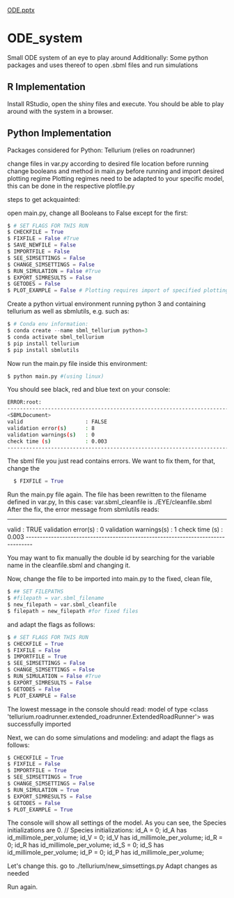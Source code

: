 [ODE.pptx](https://github.com/TDLemonNovecento/ODE_system/files/7028137/ODE.pptx)
# ODE_system
Small ODE system of an eye to play around
Additionally: Some python packages and uses thereof
to open .sbml files and run simulations

## R Implementation
Install RStudio, open the shiny files and execute. You should be able to play around with the system in a browser.

## Python Implementation

Packages considered for Python: Tellurium (relies on roadrunner)

change files in var.py according to desired file location before running
change booleans and method in main.py before running and import desired plotting regime
Plotting regimes need to be adapted to your specific model, this can be done in the respective plotfile.py

steps to get ackquainted:

open main.py, change all Booleans to False except for the first:
```python
$ # SET FLAGS FOR THIS RUN
$ CHECKFILE = True
$ FIXFILE = False #True
$ SAVE_NEWFILE = False
$ IMPORTFILE = False
$ SEE_SIMSETTINGS = False
$ CHANGE_SIMSETTINGS = False
$ RUN_SIMULATION = False #True
$ EXPORT_SIMRESULTS = False
$ GETODES = False
$ PLOT_EXAMPLE = False # Plotting requires import of specified plotting procedure
```

Create a python virtual environment running python 3 and containing tellurium as well as sbmlutils,
e.g. such as:
```python
$ # Conda env information:
$ conda create --name sbml_tellurium python=3
$ conda activate sbml_tellurium
$ pip install tellurium
$ pip install sbmlutils
```

Now run the main.py file inside this environment:
```python
$ python main.py #(using linux)
```
You should see black, red and blue text on your console:
```bash
ERROR:root:
--------------------------------------------------------------------------------
<SBMLDocument>
valid                    : FALSE
validation error(s)      : 8
validation warnings(s)   : 0
check time (s)           : 0.003
--------------------------------------------------------------------------------
```
The sbml file you just read contains errors. We want to fix them, for that, change the 
```python
  $ FIXFILE = True
```
Run the main.py file again. The file has been rewritten to the filename defined in var.py, In this case:
var.sbml_cleanfile is ./EYE/cleanfile.sbml
After the fix, the error message from sbmlutils reads:

--------------------------------------------------------------------------------
<SBMLDocument>
valid                    : TRUE
validation error(s)      : 0
validation warnings(s)   : 1
check time (s)           : 0.003
--------------------------------------------------------------------------------

You may want to fix manually the double id by searching for the variable name in the cleanfile.sbml and changing it.


Now, change the file to be imported into main.py to the fixed, clean file,
```python
$ ## SET FILEPATHS
$ #filepath = var.sbml_filename
$ new_filepath = var.sbml_cleanfile
$ filepath = new_filepath #for fixed files
```

and adapt the flags as follows:
```python
$ # SET FLAGS FOR THIS RUN
$ CHECKFILE = True
$ FIXFILE = False
$ IMPORTFILE = True
$ SEE_SIMSETTINGS = False
$ CHANGE_SIMSETTINGS = False
$ RUN_SIMULATION = False #True
$ EXPORT_SIMRESULTS = False
$ GETODES = False
$ PLOT_EXAMPLE = False
```

The lowest message in the console should read:
model of type <class 'tellurium.roadrunner.extended_roadrunner.ExtendedRoadRunner'> was successfully imported

Next, we can do some simulations and modeling:
and adapt the flags as follows:
```python
$ CHECKFILE = True
$ FIXFILE = False
$ IMPORTFILE = True
$ SEE_SIMSETTINGS = True
$ CHANGE_SIMSETTINGS = False
$ RUN_SIMULATION = True
$ EXPORT_SIMRESULTS = False
$ GETODES = False
$ PLOT_EXAMPLE = True
```

The console will show all settings of the model. As you can see, the Species initializations are 0.
  // Species initializations:
  id_A = 0;
  id_A has id_millimole_per_volume;
  id_V = 0;
  id_V has id_millimole_per_volume;
  id_R = 0;
  id_R has id_millimole_per_volume;
  id_S = 0;
  id_S has id_millimole_per_volume;
  id_P = 0;
  id_P has id_millimole_per_volume;


Let's change this.
go to ./tellurium/new_simsettings.py
Adapt changes as needed

Run again.


